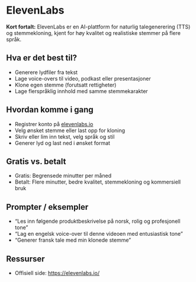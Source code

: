 # ElevenLabs

**Kort fortalt:** ElevenLabs er en AI-plattform for naturlig talegenerering (TTS) og stemmekloning, kjent for høy kvalitet og realistiske stemmer på flere språk.

## Hva er det best til?

- Generere lydfiler fra tekst
- Lage voice-overs til video, podkast eller presentasjoner
- Klone egen stemme (forutsatt rettigheter)
- Lage flerspråklig innhold med samme stemmekarakter

## Hvordan komme i gang

- Registrer konto på [elevenlabs.io](https://elevenlabs.io/)
- Velg ønsket stemme eller last opp for kloning
- Skriv eller lim inn tekst, velg språk og stil
- Generer lyd og last ned i ønsket format

## Gratis vs. betalt

- Gratis: Begrensede minutter per måned
- Betalt: Flere minutter, bedre kvalitet, stemmekloning og kommersiell bruk

## Prompter / eksempler

- “Les inn følgende produktbeskrivelse på norsk, rolig og profesjonell tone”
- “Lag en engelsk voice-over til denne videoen med entusiastisk tone”
- “Generer fransk tale med min klonede stemme”

## Ressurser

- Offisiell side: https://elevenlabs.io/
